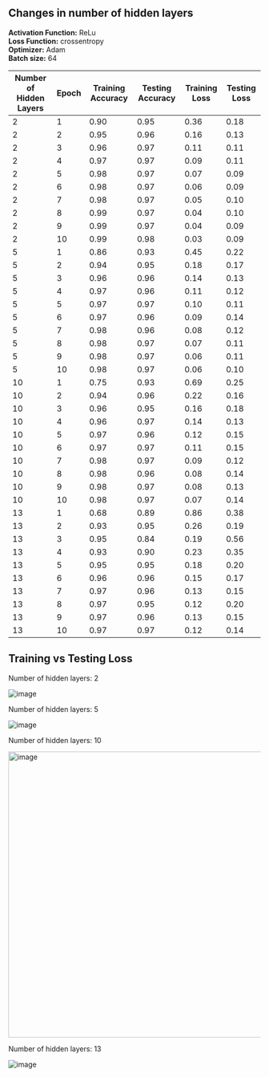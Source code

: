 ## Changes in number of hidden layers

**Activation Function:** ReLu  
**Loss Function:** crossentropy  
**Optimizer:** Adam  
**Batch size:** 64

| Number of Hidden Layers | Epoch | Training Accuracy | Testing Accuracy | Training Loss | Testing Loss |
|-------------------------|-------|-------------------|------------------|--------------|--------------|
| 2                       | 1     | 0.90              | 0.95             | 0.36         | 0.18         |
| 2                       | 2     | 0.95              | 0.96             | 0.16         | 0.13         |
| 2                       | 3     | 0.96              | 0.97             | 0.11         | 0.11         |
| 2                       | 4     | 0.97              | 0.97             | 0.09         | 0.11         |
| 2                       | 5     | 0.98              | 0.97             | 0.07         | 0.09         |
| 2                       | 6     | 0.98              | 0.97             | 0.06         | 0.09         |
| 2                       | 7     | 0.98              | 0.97             | 0.05         | 0.10         |
| 2                       | 8     | 0.99              | 0.97             | 0.04         | 0.10         |
| 2                       | 9     | 0.99              | 0.97             | 0.04         | 0.09         |
| 2                       | 10    | 0.99              | 0.98             | 0.03         | 0.09         |
| 5                       | 1     | 0.86              | 0.93             | 0.45         | 0.22         |
| 5                       | 2     | 0.94              | 0.95             | 0.18         | 0.17         |
| 5                       | 3     | 0.96              | 0.96             | 0.14         | 0.13         |
| 5                       | 4     | 0.97              | 0.96             | 0.11         | 0.12         |
| 5                       | 5     | 0.97              | 0.97             | 0.10         | 0.11         |
| 5                       | 6     | 0.97              | 0.96             | 0.09         | 0.14         |
| 5                       | 7     | 0.98              | 0.96             | 0.08         | 0.12         |
| 5                       | 8     | 0.98              | 0.97             | 0.07         | 0.11         |
| 5                       | 9     | 0.98              | 0.97             | 0.06         | 0.11         |
| 5                       | 10    | 0.98              | 0.97             | 0.06         | 0.10         |
| 10                      | 1     | 0.75              | 0.93             | 0.69         | 0.25         |
| 10                      | 2     | 0.94              | 0.96             | 0.22         | 0.16         |
| 10                      | 3     | 0.96              | 0.95             | 0.16         | 0.18         |
| 10                      | 4     | 0.96              | 0.97             | 0.14         | 0.13         |
| 10                      | 5     | 0.97              | 0.96             | 0.12         | 0.15         |
| 10                      | 6     | 0.97              | 0.97             | 0.11         | 0.15         |
| 10                      | 7     | 0.98              | 0.97             | 0.09         | 0.12         |
| 10                      | 8     | 0.98              | 0.96             | 0.08         | 0.14         |
| 10                      | 9     | 0.98              | 0.97             | 0.08         | 0.13         |
| 10                      | 10    | 0.98              | 0.97             | 0.07         | 0.14         |
| 13                      | 1     | 0.68              | 0.89             | 0.86         | 0.38         |
| 13                      | 2     | 0.93              | 0.95             | 0.26         | 0.19         |
| 13                      | 3     | 0.95              | 0.84             | 0.19         | 0.56         |
| 13                      | 4     | 0.93              | 0.90             | 0.23         | 0.35         |
| 13                      | 5     | 0.95              | 0.95             | 0.18         | 0.20         |
| 13                      | 6     | 0.96              | 0.96             | 0.15         | 0.17         |
| 13                      | 7     | 0.97              | 0.96             | 0.13         | 0.15         |
| 13                      | 8     | 0.97              | 0.95             | 0.12         | 0.20         |
| 13                      | 9     | 0.97              | 0.96             | 0.13         | 0.15         |
| 13                      | 10    | 0.97              | 0.97             | 0.12         | 0.14         |


## Training vs Testing Loss

Number of hidden layers: 2

![image](https://github.com/user-attachments/assets/a0cf9f9b-37c1-41d3-9beb-b5bbe3d15a6c)

Number of hidden layers: 5

![image](https://github.com/user-attachments/assets/c5963c68-1345-47f5-a026-6d12412f05a8)

Number of hidden layers: 10

<img width="570" alt="image" src="https://github.com/user-attachments/assets/36e03768-9b90-40c2-827e-890b3058888f" />

Number of hidden layers: 13

![image](https://github.com/user-attachments/assets/18ff4073-5000-4322-8418-d5b369e46b68)


